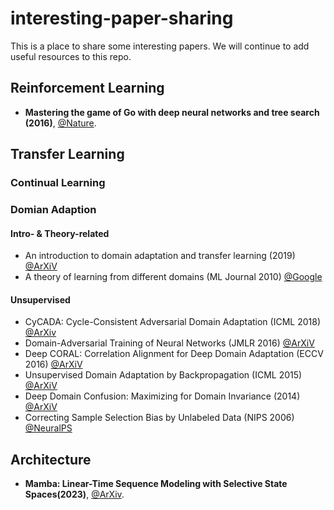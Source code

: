 # interesting-paper-sharing

This is a place to share some interesting papers. We will continue to add useful resources to this repo.

## Reinforcement Learning

- **Mastering the game of Go with deep neural networks and tree search (2016)**, [@Nature](https://www.nature.com/articles/nature16961).




## Transfer Learning

### Continual Learning




### Domian Adaption

#### Intro- & Theory-related
* An introduction to domain adaptation and transfer learning (2019) [@ArXiV](https://arxiv.org/abs/1812.11806)
* A theory of learning from different domains (ML Journal 2010) [@Google](https://research.google/pubs/a-theory-of-learning-from-different-domains/)

#### Unsupervised
* CyCADA: Cycle-Consistent Adversarial Domain Adaptation (ICML 2018) [@ArXiv](https://arxiv.org/abs/1711.03213)
* Domain-Adversarial Training of Neural Networks (JMLR 2016) [@ArXiV](https://arxiv.org/abs/1505.07818)
* Deep CORAL: Correlation Alignment for Deep Domain Adaptation (ECCV 2016) [@ArXiV](https://arxiv.org/abs/1607.01719)
* Unsupervised Domain Adaptation by Backpropagation (ICML 2015) [@ArXiV](https://arxiv.org/abs/1409.7495)
* Deep Domain Confusion: Maximizing for Domain Invariance (2014) [@ArXiV](https://arxiv.org/abs/1412.3474)
* Correcting Sample Selection Bias by Unlabeled Data (NIPS 2006) [@NeuralPS](https://papers.nips.cc/paper_files/paper/2006/hash/a2186aa7c086b46ad4e8bf81e2a3a19b-Abstract.html)




## Architecture

- **Mamba: Linear-Time Sequence Modeling with Selective State Spaces(2023)**, [@ArXiv](https://arxiv.org/pdf/2312.00752.pdf).
